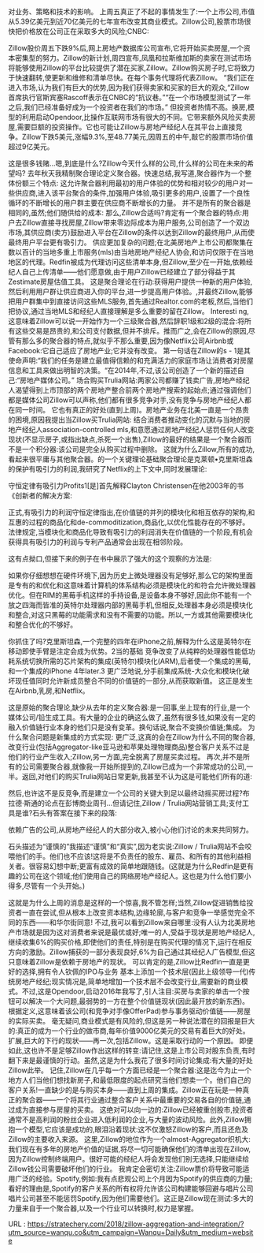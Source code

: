 对业务、策略和技术的影响。 
 上周五真正了不起的事情发生了:一个上市公司,市值从5.39亿美元到近70亿美元的七年宣布改变其商业模式。Zillow公司,股票市场很快把价格放在公司正在采取多大的风险;CNBC: 
  
 Zillow股价周五下跌9%后,网上房地产数据库公司宣布,它将开始买卖房屋,一个资本密集型的努力。Zillow的新计划,周四宣布,凤凰和拉斯维加斯的卖家在测试市场将能够使用Zillow的平台比较提供了潜在买家,Zillow。Zillow购买房子时,它将致力于快速翻转,使更新和维修和清单尽快。在每个事务代理将代表Zillow。 
 “我们正在进入市场,认为我们有巨大的优势,因为我们获得卖家和买家的巨大的观众,“Zillow首席执行官斯宾塞Rascoff表示在CNBC的“抗议巷。”“在一个市场模型测试了一年之后,我们已经准备好成为一个投资者在我们的市场。” 
 但投资者热情不高。换房,模型的利用启动Opendoor,比操作互联网市场有很大的不同。它带来额外风险买卖房屋,需要巨额的投资操作。它也可能让Zillow与房地产经纪人在其平台上直接竞争。Zillow下跌5美元,涨幅9.3%,至48.77美元,因周五的中午,敲它的股票市场价值超过9亿美元。 
  
 这是很多钱赌…嗯,到底是什么?Zillow今天什么样的公司,什么样的公司在未来的希望吗? 
 去年秋天我精制聚合理论定义聚合器。快速总结,我写道,聚合器作为一个整体份额三个特点: 
 这允许聚合器利用最初的用户体验的优势和相对较少的用户对一些供应商,进入该平台聚合的条件,加强用户体验,吸引更多的用户,设置了一个良性循环的不断增长的用户群主要在供应商不断增长的力量。 
 并不是所有的聚合器是相同的,虽然;他们随供给的成本: 
 那么,Zillow合适吗?肯定有一个聚合器的特点:用户去Zillow直接寻找房屋,Zillow带来零边际成本为用户服务,公司创造了一个双边市场,其供应商(卖方)鼓励进入平台在Zillow的条件以达到Zillow的最终用户,从而使最终用户平台更有吸引力。 
 供应更加复杂的问题;在北美房地产上市公司都聚集在数以百计的当地多重上市服务(mls)由当地房地产经纪人协会,和访问仅限于在当地地区的代理。Redfin被成为代理访问这些清单本身,但Zillow,至少在一开始,依赖经纪人自己上传清单——他们愿意做,由于用户Zillow已经建立了部分得益于其Zestimate房屋估值工具。 
 这是聚合理论在行动:获得用户提供一种新的用户体验,然后利用用户群让供应商进入你的平台,进一步提高用户体验。,并最终Zillow,能够把用户群集中到直接访问这些MLS服务,首先通过Realtor.com的老板,然后,当他们把协议,通过当地MLS和经纪人直接理解是多么重要的留在Zillow。 
 Interesti 
 ng,这意味着Zillow可以说一开始作为一个三级聚合器,然后辞职1级和2级的混合:将所有这些交易是昂贵的,和公司支付数据,但并不排斥。推而广之,会在Zillow的原因,尽管有那么多的聚合器的特点,就似乎不那么重要,因为像Netflix公司Airbnb或Facebook:它自己适应了房地产业;它并没有改变。 
 第一句话在Zillow的s - 1是其使命声明:“我们的任务是建立最值得信赖的和充满活力的家庭市场让消费者对房屋信息和工具来做出明智的决策。“在2014年,不过,该公司创造了一个新的描述自己:“房地产媒体公司。” 
 场合购买Trulia网站:两家公司都赚了钱卖广告,房地产经纪人渴望得到上市顶部的两个房地产整合前两个房地产搜索的起始点;通过强调他们都是媒体公司Zillow可以声称,他们都有很多竞争对手,没有竞争与房地产经纪人都在同一时间。 
 它也有真正的好处(直到上周)。房地产业务在北美一直是一个昂贵的困境,原因我提出当Zillow买Trulia网站: 
 结合消费者推动变化的沉默与当地的房地产经纪人association-controlled mls,和意愿通过房地产经纪人惩罚任何人改变现状(不显示房子,或指出缺点,杀死一个出售),Zillow的最好的结果是一个聚合器而不是一个积分器:该公司是完全从购买过程中删除。 
 这就为什么Zillow,所有的成功,看起来很平庸与其他聚合器。的一个关键理论基础聚合理论是克莱顿•克里斯坦森的保护有吸引力的利润,我研究了Netflix的上下文中,同时发展理论: 
  
 守恒定律有吸引力Profits1[是]首先解释Clayton Christensen在他2003年的书《创新者的解决方案: 
  
 正式,有吸引力的利润守恒定律指出,在价值链的并列的模块化和相互依存的架构,和互惠的过程的商品化和de-commoditization,商品化,以优化性能存在的不够好。法律规定,当模块化和商品化导致有吸引力的利润消失在价值链的一个阶段,有机会获得具有吸引力的利润与专利产品通常会出现在相邻阶段。 
  
 这有点拗口,但接下来的例子在书中展示了强大的这个观察的方法是: 
  
 如果你仔细想想在硬件环境下,因为历史上微处理器没有足够好,那么它的架构里面是专有的和优化和这意味着计算机的体系结构必须是模块化的和符合允许微处理器优化。但在RIM的黑莓手机这样的手持设备,是设备本身不够好,因此你不能有一个放之四海而皆准的英特尔处理器内部的黑莓手机,但相反,处理器本身必须是模块化和整合,对这只黑莓的功能需求和没有不需要的功能。所以,一方或其他需要模块化和整合优化的不够好。 
  
 你抓住了吗?克里斯坦森,一个完整的四年在iPhone之前,解释为什么这是英特尔在移动即使手臂是注定会成为优势。2当的基础 
 竞争改变了从纯粹的处理器性能低功耗系统切换所需的芯片架构的集成(英特尔)模块化(ARM),后者使一个集成的黑莓,和一个集成的iPhone 4年later.3 
 更广泛地说,分手前集成系统-大众化和模块化破坏现任值同时允许新成员整合不同的价值链的一部分,从而获取新值。 
 这正是发生在Airbnb,乳房,和Netflix。 
  
 这是原始的聚合理论,缺少从去年的定义聚合器:是一回事,坐上现有的行业,是一个媒体公司/铅生成工具。有大量的企业的确这么做了,虽然有很多钱,如果没有一定的融入价值链行业本身的他们只是没有变革。换句话说,聚合不变换价值链;集成。 
 为什么聚合问题是新集成的方式实现: 
 更广泛,这真的会在Zillow为什么不同的聚合器,改变行业(包括Aggregator-like亚马逊和苹果处理物理商品)整合客户关系不过是他们的行业产生收入;Zillow,另一方面,完全脱离了房屋买卖过程。 
 再次,并不是所有的公司需要聚合器,就像我一开始所提到的,Zillow已成为一个非常成功的公司,一半。返回,对他们的购买Trulia网站日常更新,我甚至不认为这是可能他们所有的道: 
  
 然后,也许这不是反竞争,而是建立一个公司的关键大到足以最终动摇买房过程?布拉德·斯通的论点在彭博商业周刊…但请记住,Zillow / Trulia网站营销工具;支付工具是谁?石头有答案在接下来的段落: 
  
 依赖广告的公司,从房地产经纪人的大部分收入,被小心他们讨论的未来共同努力。 
  
 石头描述为“谨慎的”我描述“谨慎”和“真实”,因为老实说:Zillow / Trulia网站不会咬喂他们的手。他们也不应该!这将是不负责任的股东、雇员、和所有的其他利益相关者。很容易幻想中断;更富有成效的简单地跟随钱。(这就是为什么Redfin是更有趣的公司在这个领域;他们使用自己的网络房地产经纪人。这也是为什么他们要小得多,尽管有一个头开始。) 
  
 这就是为什么上周的消息是这样的一个惊喜,我不管怎样;当然,Zillow促进销售给投资者一直在尝试,但从根本上改变资本结构,边缘轮廓,与客户和竞争一举感觉完全不同的东西——和华尔街同意! 
 不过,我可以看到Zillow来自哪里:没有人认为北美房地产市场就是因为这对消费者来说是最优或好;唯一的人,受益于现状是房地产经纪人,继续收集6%的购买价格,即使他们的责任,特别是在购买代理的情况下,运行在相反方向的激励。Zillow捕获的一部分表现良好,6%为自己通过其经纪人广告模型,但这只意味着Zillow是依赖于房地产的现状。 
 可以肯定的是,Zillow比Redfin一直是更好的选择,拥有令人钦佩的IPO与业务 
 基本上添加一个技术层(因此上级领导一代)传统房地产经纪;现实情况是,简单地增加一个技术层不会改变行业,需要新的商业模式。不过,这是Opendoor,启动2016年我写了,引人注目:买房与卖家的单击一个按钮可以解决一个大问题,最弱势的一方在整个价值链现状(因此最开放的新东西)。根据定义,这意味着该公司(和竞争对手像OfferPad)参与事务驱动价值链——房屋的实际买卖。 
 毫无疑问,商业模式是有风险的,但这是另一种说法潜在的回报是巨大的:真正的成为一个行业的做市商,每年价值9000亿美元的交易有着巨大的好处。扩展,巨大的下行的现状——再一次,包括Zillow。这是采取行动的一个原因。 
 即便如此,这也许不是足够Zillow作出这样的转变:请记住,这是上市公司对股东负责,有时翻下来是最谨慎的行动。虽然,这是为什么我花了很多时间讨论集成:有大量的好处Zillow此举。 
 记住,Zillow在几乎每一个方面已经是一个聚合器:这是迄今为止一个地方人们当他们想找新房子,和最低限度的起点研究当他们想卖一个。他们自己的客户关系!一直缺少的是与购买本身——直到上周的集成。Zillow正在玩是一种真正的聚合器——一个将其行业通过整合客户关系中最重要的交易各自的价值链,通过成为直接参与房屋的买卖。 
 这绝对可以向一边的:Zillow已经被重创股市,投资者通常不是高利润的粉丝企业进入低利润的企业,与大量的波动风险。此外,Zillow拥抱一个模型,它应该是成功的,眼泪沿着现状:这不仅激怒Zillow的客户,而且还危及Zillow的主要收入来源。 
 这里,Zillow的地位作为一个almost-Aggregator织机大:我们现在有多年的房地产价值的证据,将尽一切可能确保他们的清单出现在Zillow,因为Zillow控制终端用户。很好可能的经纪人将会发现他们别无选择,只能继续给Zillow钱公司需要破坏他们的行业。 
 我肯定会密切关注:Zillow票价将导致可能适用广泛的经验。Spotify,例如:我有点悲观公司上个月因为Spotify的供应商的力量;看好的理由是,Spotify的客户关系的所有权将允许该公司构建能够回避与唱片公司唱片公司甚至不能惩罚Spotify,因为他们需要他们。这正是Zillow现在测试:多大的力量来自于一个聚合器,以及一个行业可以转换时,权力是掌握。 
  
   
  URL : https://stratechery.com/2018/zillow-aggregation-and-integration/?utm_source=wanqu.co&utm_campaign=Wanqu+Daily&utm_medium=website